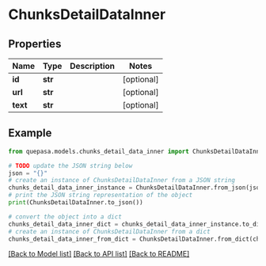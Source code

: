 # ChunksDetailDataInner


## Properties

Name | Type | Description | Notes
------------ | ------------- | ------------- | -------------
**id** | **str** |  | [optional] 
**url** | **str** |  | [optional] 
**text** | **str** |  | [optional] 

## Example

```python
from quepasa.models.chunks_detail_data_inner import ChunksDetailDataInner

# TODO update the JSON string below
json = "{}"
# create an instance of ChunksDetailDataInner from a JSON string
chunks_detail_data_inner_instance = ChunksDetailDataInner.from_json(json)
# print the JSON string representation of the object
print(ChunksDetailDataInner.to_json())

# convert the object into a dict
chunks_detail_data_inner_dict = chunks_detail_data_inner_instance.to_dict()
# create an instance of ChunksDetailDataInner from a dict
chunks_detail_data_inner_from_dict = ChunksDetailDataInner.from_dict(chunks_detail_data_inner_dict)
```
[[Back to Model list]](../README.md#documentation-for-models) [[Back to API list]](../README.md#documentation-for-api-endpoints) [[Back to README]](../README.md)


